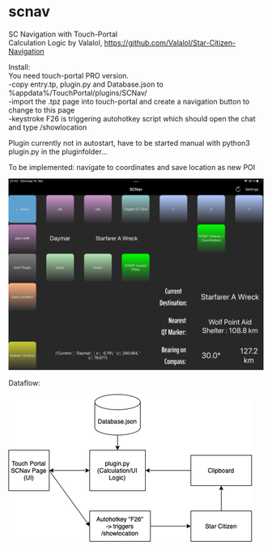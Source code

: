 # scnav
SC Navigation with Touch-Portal \
Calculation Logic by Valalol, https://github.com/Valalol/Star-Citizen-Navigation 

Install: \
You need touch-portal PRO version. \
-copy entry.tp, plugin.py and Database.json to %appdata%/TouchPortal/plugins/SCNav/ \
-import the .tpz page into touch-portal and create a navigation button to change to this page \
-keystroke F26 is triggering autohotkey script which should open the chat and type /showlocation 

Plugin currently not in autostart, have to be started manual with python3 plugin.py in the pluginfolder... 

To be implemented: navigate to coordinates and save location as new POI

![alt text](https://github.com/doabigcheese/scnav/blob/main/screenshot.PNG?raw=true)

Dataflow:

![alt text](https://github.com/doabigcheese/scnav/blob/main/Diagram.png?raw=true)
